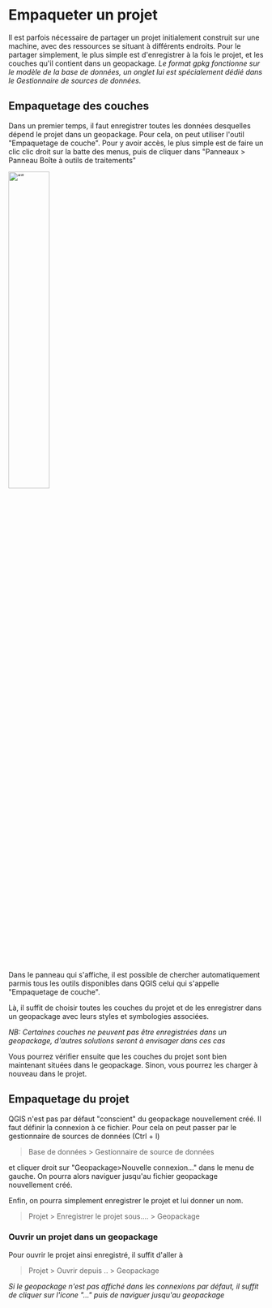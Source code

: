 # Empaqueter un projet

Il est parfois nécessaire de partager un projet initialement construit sur une machine, avec des ressources se situant à différents endroits. 
Pour le partager simplement, le plus simple est d'enregistrer à la fois le projet, et les couches qu'il contient dans un geopackage. 
_Le format gpkg fonctionne sur le modèle de la base de données, un onglet lui est spécialement dédié dans le Gestionnaire de sources de données._


## Empaquetage des couches

Dans un premier temps, il faut enregistrer toutes les données desquelles dépend le projet dans un geopackage. 
Pour cela, on peut utiliser l'outil "Empaquetage de couche".
Pour y avoir accès, le plus simple est de faire un clic clic droit sur la batte des menus, puis de cliquer dans "Panneaux > Panneau Boîte à outils de traitements"


<img src="./img/panneaux_barretoutils.png" alt= “”  width="40%"> 


Dans le panneau qui s'affiche, il est possible de chercher automatiquement parmis tous les outils disponibles dans QGIS celui qui s'appelle "Empaquetage de couche". 

Là, il suffit de choisir toutes les couches du projet et de les enregistrer dans un geopackage avec leurs styles et symbologies associées. 

_NB: Certaines couches ne peuvent pas être enregistrées dans un geopackage, d'autres solutions seront à envisager dans ces cas_

Vous pourrez vérifier ensuite que les couches du projet sont bien maintenant situées dans le geopackage. Sinon, vous pourrez les charger à nouveau dans le projet.


## Empaquetage du projet 

<!--

1. Sauvegarder un projet au format geopackage

Afin de pouvoir enregistrer le projet et l'ensemble des couches le composant dans un geopackage, il faut d'abord créer un geopackage vierge. 
On pourra le faire à l'onglet Couche:
> Couche > Créer une couche > Nouvelle couche Geopackage ...


<img src="./img/creer_gpkg.png" alt= “”  width="40%">  -->


QGIS n'est pas par défaut "conscient" du geopackage nouvellement créé. Il faut définir la connexion à ce fichier. 
Pour cela on peut passer par le gestionnaire de sources de données (Ctrl + l) 
> Base de données > Gestionnaire de source de données

et cliquer droit sur "Geopackage>Nouvelle connexion..." dans le menu de gauche.
On pourra alors naviguer jusqu'au fichier geopackage nouvellement créé. 


Enfin, on pourra simplement enregistrer le projet et lui donner un nom.
> Projet > Enregistrer le projet sous.... > Geopackage



### Ouvrir un projet dans un geopackage

Pour ouvrir le projet ainsi enregistré, il suffit d'aller à 

> Projet > Ouvrir depuis .. > Geopackage


_Si le geopackage n'est pas affiché dans les connexions par défaut, il suffit de cliquer sur l'icone "..." puis de naviguer jusqu'au geopackage_

